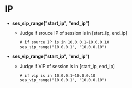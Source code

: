 # IP

- **ses_sip_range("start_ip", "end_ip")**
  - Judge if srouce IP of session is in [start_ip, end_ip]
    ```
    # if source IP is in 10.0.0.1~10.0.0.10
    ses_sip_range("10.0.0.1", "10.0.0.10")
    ```

- **ses_vip_range("start_ip", "end_ip")**
  - Judge if VIP of session is in [start_ip, end_ip]
    ```
    # if vip is in 10.0.0.1~10.0.0.10
    ses_vip_range("10.0.0.1", "10.0.0.10")
    ```
